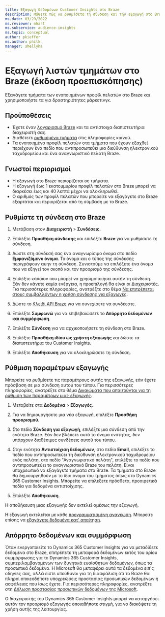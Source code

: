 ```yaml
---
title: Εξαγωγή δεδομένων Customer Insights στο Braze
description: Μάθετε πώς να ρυθμίσετε τη σύνδεση και την εξαγωγή στο Braze.
ms.date: 03/29/2022
ms.reviewer: mhart
ms.subservice: audience-insights
ms.topic: conceptual
author: pkieffer
ms.author: philk
manager: shellyha
---
```


# <a name="export-segment-lists-to-braze-preview"></a>Εξαγωγή λιστών τμημάτων στο Braze (έκδοση προεπισκόπησης)

Εξαγάγετε τμήματα των ενοποιημένων προφίλ πελατών στο Braze και χρησιμοποιήστε τα για δραστηριότητες μάρκετινγκ.

## <a name="prerequisites"></a>Προϋποθέσεις

-   Έχετε έναν [λογαριασμό Braze](https://www.braze.com/) και τα αντίστοιχα διαπιστευτήρια διαχειριστή σας.
-   Διαθέτετε [ρυθμισμένα τμήματα](segments.md) στις πληροφορίες κοινού.
-   Τα ενοποιημένα προφίλ πελατών στα τμήματα που έχουν εξαχθεί περιέχουν ένα πεδίο που αντιπροσωπεύει μια διεύθυνση ηλεκτρονικού ταχυδρομείου και ένα αναγνωριστικό πελάτη Braze. 

## <a name="known-limitations"></a>Γνωστοί περιορισμοί

- Η εξαγωγή στο Braze περιορίζεται σε τμήματα.
- Η εξαγωγή έως 1 εκατομμυρίου προφίλ πελατών στο Braze μπορεί να διαρκέσει έως και 40 λεπτά μέχρι να ολοκληρωθεί. 
- Ο αριθμός των προφίλ πελατών που μπορείτε να εξαγάγετε στο Braze εξαρτάται και περιορίζεται από τη σύμβαση με το Braze.

## <a name="set-up-connection-to-braze"></a>Ρυθμίστε τη σύνδεση στο Braze

1. Μετάβαση στον **Διαχειριστή** > **Συνδέσεις**.

1. Επιλέξτε **Προσθήκη σύνδεσης** και επιλέξτε **Braze** για να ρυθμίσετε τη σύνδεση.

1. Δώστε στη σύνδεσή σας ένα αναγνωρίσιμο όνομα στο πεδίο **Εμφανιζόμενο όνομα**. Το όνομα και ο τύπος της σύνδεσης περιγράφουν αυην τη σύνδεση. Συνιστούμε να επιλέξετε ένα όνομα που να εξηγεί τον σκοπό και τον προορισμό της σύνδεσης.

1. Επιλέξτε κάποιον που μπορεί να χρησιμοποιήσει αυτήν τη σύνδεση. Εάν δεν κάνετε καμία ενέργεια, η προεπιλογή θα είναι οι Διαχειριστές. Για περισσότερες πληροφορίες, ανατρέξτε στο θέμα [Να επιτρέπεται στους συμβαλλόντων η χρήση σύνδεσης για εξαγωγές](connections.md#allow-contributors-to-use-a-connection-for-exports).

1. Δώστε το [Κλειδί API Braze](https://www.braze.com/docs/api/basics/) για να συνεχίσετε να συνδέεστε. 

1. Επιλέξτε **Συμφωνώ** για να επιβεβαιώσετε το **Απόρρητο δεδομένων και συμμόρφωση**.

1. Επιλέξτε **Σύνδεση** για να αρχικοποιήσετε τη σύνδεση στο Braze.

1. Επιλέξτε **Προσθήκη ιδίου ως χρήστη εξαγωγής** και δώστε τα διαπιστευτήρια του Customer Insights.

1. Επιλέξτε **Αποθήκευση** για να ολοκληρώσετε τη σύνδεση.

## <a name="configure-an-export"></a>Ρύθμιση παραμέτρων εξαγωγής

Μπορείτε να ρυθμίσετε τις παραμέτρους αυτής της εξαγωγής, εάν έχετε πρόσβαση σε μια σύνδεση αυτού του τύπου. Για περισσότερες πληροφορίες, ανατρέξτε στο θέμα [Δικαιώματα που απαιτούνται για τη ρύθμιση των παραμέτρων μιας εξαγωγής](export-destinations.md#set-up-a-new-export).

1. Μεταβείτε στα **Δεδομένα** > **Εξαγωγές**.

1. Για να δημιουργήσετε μια νέα εξαγωγή, επιλέξτε **Προσθήκη προορισμού**.

1. Στο πεδίο **Σύνδεση για εξαγωγή**, επιλέξτε μια σύνδεση από την ενότητα Braze. Εάν δεν βλέπετε αυτό το όνομα ενότητας, δεν υπάρχουν διαθέσιμες συνδέσεις αυτού του τύπου.  

3. Στην ενότητα **Αντιστοίχιση δεδομένων**, στο πεδίο **Email**, επιλέξτε το πεδίο που αντιπροσωπεύει τη διεύθυνση ηλεκτρονικού ταχυδρομείου ενός πελάτη, στο πεδίο "Αναγνωριστικό πελάτη", επιλέξτε το πεδίο που αντιπροσωπεύει το αναγνωριστικό Braze του πελάτη. Είναι υποχρεωτικό να εξαγάγετε τμήματα στο Braze. Τα τμήματα στο Braze θα δημιουργηθούν με το ίδιο όνομα του τμήματος όπως στο Dynamics 365 Customer Insights. Μπορείτε να επιλέξετε πρόσθετα, προαιρετικά πεδία για δεδομένα αντιστοίχισης. 

1. Επιλέξτε **Αποθήκευση**.

Η αποθήκευση μιας εξαγωγής δεν εκτελεί αμέσως την εξαγωγή.

Η εξαγωγή εκτελείται με κάθε [προγραμματισμένη ανανέωση](system.md#schedule-tab). Μπορείτε επίσης να [εξαγάγετε δεδομένα κατ' απαίτηση](export-destinations.md#run-exports-on-demand). 


## <a name="data-privacy-and-compliance"></a>Απόρρητο δεδομένων και συμμόρφωση

Όταν ενεργοποιείτε το Dynamics 365 Customer Insights για να μεταδίδετε δεδομένα στο Braze, επιτρέπετε τη μεταφορά δεδομένων εκτός του ορίου συμμόρφωσης για το Dynamics 365 Customer Insights, συμπεριλαμβανομένων των δυνητικά ευαίσθητων δεδομένων, όπως τα προσωπικά δεδομένα. Η Microsoft θα μεταφέρει αυτά τα δεδομένα ειπ'ς οδηγίες σας, αλλά είστε υπεύθυνοι για τη διασφάλιση ότι το Braze θα πληροί οποιεσδήποτε υποχρεώσεις προστασίας προσωπικών δεδομένων ή ασφάλειας που ίσως έχετε. Για περισσότερες πληροφορίες, ανατρέξτε στη [Δήλωση προστασίας προσωπικών δεδομένων της Microsoft](https://go.microsoft.com/fwlink/?linkid=396732).

Ο διαχειριστής του Dynamics 365 Customer Insights μπορεί να καταργήσει αυτόν τον προορισμό εξαγωγής οποιαδήποτε στιγμή, για να διακόψετε τη χρήση αυτής της λειτουργίας.
